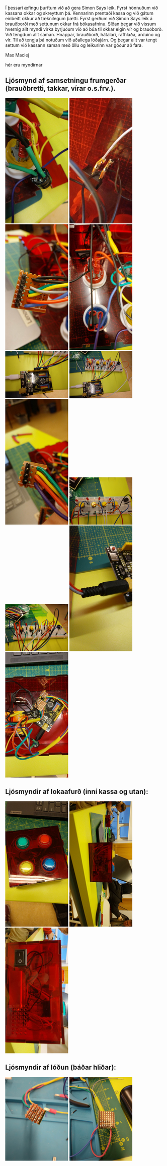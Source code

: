 Í þessari æfingu þurftum við að gera Simon Says leik. Fyrst hönnuðum við kassana okkar og skreyttum þá. 
Kennarinn prentaði kassa og við gátum einbeitt okkur að tæknilegum þætti. Fyrst gerðum við Simon Says leik á brauðborði með settunum okkar frá bókasafninu.
Síðan þegar við vissum hvernig allt myndi virka byrjuðum við að búa til okkar eigin vír og brauðborð.
Við tengdum allt saman. Hnappar, brauðborð, hátalari, rafhlaða, arduino og vír. Til að tengja þá notuðum við aðallega lóðajárn.
Og þegar allt var tengt settum við kassann saman með öllu og leikurinn var góður að fara.

Max Maciej


hér eru myndirnar
## Ljósmynd af samsetningu frumgerðar (brauðbretti, takkar, vírar o.s.frv.).
<img src="image1/las1.jpg" alt="drawing" width="200"/> <img src="image1/las2.jpg" alt="drawing" width="200"/> <img src="image1/las3.jpg" alt="drawing" width="200"/>
<img src="image1/las4.jpg" alt="drawing" width="200"/> <img src="image1/las5.jpg" alt="drawing" width="200"/> <img src="image1/las6.jpg" alt="drawing" width="200"/>
<img src="image1/las7.jpg" alt="drawing" width="200"/> <img src="image1/las8.jpg" alt="drawing" width="200"/> <img src="image1/las9.jpg" alt="drawing" width="200"/>
<img src="image1/las10.jpg" alt="drawing" width="200"/> <img src="image1/las11.jpg" alt="drawing" width="200"/>
## Ljósmyndir af lokaafurð (inní kassa og utan):
<img src="image2/lal1.jpg" alt="drawing" width="200"/> <img src="image2/lal2.jpg" alt="drawing" width="200"/> <img src="image2/lal3.jpg" alt="drawing" width="200"/>
## Ljósmyndir af lóðun (báðar hliðar):
<img src="image3/lal5.jpg" alt="drawing" width="200"/> <img src="image3/lal6.jpg" alt="drawing" width="200"/> 
